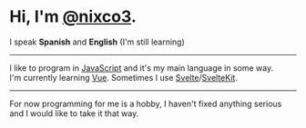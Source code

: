 # Hi, I'm [@nixco3](https://github.com/nixco3).  

 I speak **Spanish** and **English** (I'm still learning)

-------------------------------------------------------------------------------------------

I like to program in [JavaScript](https://developer.mozilla.org/en-US/docs/Web/JavaScript) and it's my main language in some way.  
I'm currently learning [Vue](https://vuejs.org). Sometimes I use [Svelte](https://svelte.dev)/[SvelteKit](https://kit.svelte.dev).  

-------------------------------------------------------------------------------------------

For now programming for me is a hobby, I haven't fixed anything serious and I would like to take it that way.  
